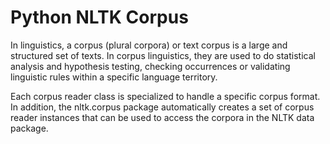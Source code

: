 # Python NLTK Corpus

In linguistics, a corpus (plural corpora) or text corpus is a large and structured set of texts. In corpus linguistics, they are used to do statistical analysis and hypothesis testing, checking occurrences or validating linguistic rules within a specific language territory.

Each corpus reader class is specialized to handle a specific corpus format. In addition, the nltk.corpus package automatically creates a set of corpus reader instances that can be used to access the corpora in the NLTK data package.


